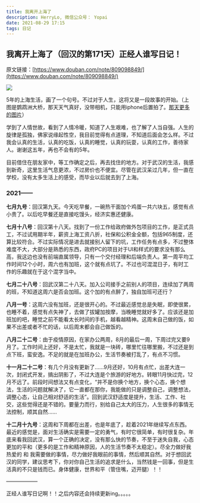 ```yaml
---
title: 我离开上海了
description: HerryLo, 微信公众号： Yopai
date: 2021-08-29 17:15
tags: 日记
---
```

## 我离开上海了（回汉的第171天）正经人谁写日记！

原文链接：[https://www.douban.com/note/809098849/](https://www.douban.com/note/809098849/)

![](https://img1.doubanio.com/view/note/l/public/p83720767.webp)

5年的上海生活，画了一个句号。不过对于人生，这将又是一段故事的开始。（上图是鹦鹉洲大桥，那天天气真好，没带相机，只能用iphone后置拍了。[那天更多的图片](https://www.douban.com/group/topic/236526696/?dt_dapp=1)）

学到了人情世故，看到了人情冷暖，知道了人生艰难，也了解了人当自强。人生的旋律是孤独，佛家说缘起性空，我目前觉得有点道理，不知道后面会怎么样。不过我会认真的生活，认真的吃饭，认真的睡觉，认真的玩耍，认真的工作，善待家人。谢谢这五年，再也不会有的5年。

目前借住在朋友家中，等工作确定之后，再去找住的地方。对于武汉的生活，我感到新奇，这里生活气息更浓，不过房价也不便宜。尽管在武汉呆过几年，但一直在学校，没有太多生活上的感受，而毕业以后就去到了上海。

### 2021——

**七月九号**：回汉第九天。今天吃早餐，一碗热干面加个鸡蛋一共六块五，感觉有点小贵了。以后吃早餐还是直接吃馒头，经济实惠还健康。

**七月十八号**：回汉第十八天。找到了一份工作给政府做外包项目的工作，是正式员工，不过试用期半年，薪资上海工资八折，社保和公积金全额，包括965制度，还算比较符合。不过实际情况是进去就接别人留下的坑，工作任务有点多，不过整体难度不大，大部分是熟悉的东西，政府PC的项目对于UI和样式的要求没有那么高，我这边也没有前端直属领导，只有一个交付经理和后端负责人。第一周平均工作时间12个小时，周六也有加班，这个就有点坑了。不过也可混混日子，有时工作的乐趣就在于这个混字当中。

**七月二十八号**：回武汉第二十八天。加入公司接手之前别人的项目，连续加了两周的班，不知道这周六是否会加班。这个加的有点醉了，独自加班可还行？

**八月一号**：这周六没有加班，还是很开心的。不过最近感觉总是失眠，即使很累，也睡不着，感觉有点失神了，去做了拔罐加按摩，当晚睡觉就好多了。应该还是加班加的吧，睡觉之前不能看太长时间的手机，越看越精神。这周末自己做的饭，如果不出差或者不忙的话，以后周末都会自己做饭的。

**八月二十二号**：由于疫情原因，在家办公两周，8月的最后一周，下周过完又要9月了。工作时间上还好，不是太忙，我就是一块砖，哪里忙往哪里搬，不过还是到点下班，蛮安逸。不足的就是在加班办公，生活节奏被打乱了，有点不习惯。


**十一月二十二号**：有几个月没有更新了……9月还好，10月有点忙，出差大连一次，封闭式开发，搞出阴影了，不过大连是个旅游的好地方。转眼11月快过完，12月不远了。前段时间想法又有点变化，“并不是你换个地方，换个心态，换个想法，生活的问题就解决了，它一直都在那你，我能做的只是调整自己，调整想法，调整心态，让自己相对舒适的生活”。回到武汉舒适度是提升，生活、工作、社交，这些觉得还是不错的。要量力而行，别给自己太大的压力，人生很多的事情无法控制，顺其自然……


**十二月十九号**：这周和下周都在出差，也是年底了，趁着2021年继续写点东西。最近的感觉是，面对生活确实是需要一定的勇气，有时它很简单，有时很复杂。年底来看我回武汉，算一个正确的决定，没有那么快的节奏，不至于迷失自我，心态更加的平和（更多的是工作和精神原因，人的生活节奏不太稳定）。尽全力做好我热爱的 和 我需要做的事情，尽力做好我眼前的事情，然后顺其自然。对于想回武汉的同学，建议思考下，你对你自己生活的追求是什么，当然钱是一回事，但是生活真的不只是钱而已。身体健康，世界和平（管住嘴，迈开腿）！！

——————

正经人谁写日记啊！！之后内容还会持续更新ing。。。。。

